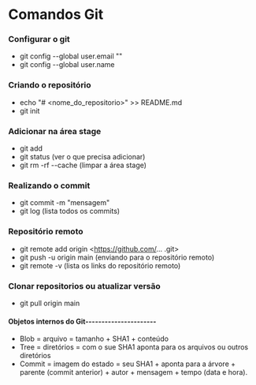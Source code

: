 # Comandos Git 

### Configurar o git
 - git config --global user.email "<email>"
 - git config --global user.name <nome>

### Criando o repositório
 - echo "# <nome_do_repositorio>" >> README.md
 - git init

### Adicionar na área stage
 - git add <file>
 - git status (ver o que precisa adicionar)
 - git rm <file> -rf --cache (limpar a área stage)

### Realizando o commit
 - git commit -m "mensagem"
 - git log (lista todos os commits)

### Repositório remoto
 - git remote add origin <https://github.com/... .git>
 - git push -u origin main (enviando para o repositório remoto)
 - git remote -v (lista os links do repositório remoto)

### Clonar repositorios ou atualizar versão
 - git pull origin main


#### Objetos internos do Git----------------------
 - Blob = arquivo = tamanho + SHA1 + conteúdo
 - Tree = diretórios = com o sue SHA1 aponta para os arquivos ou outros diretórios
 - Commit = imagem do estado = seu SHA1 + aponta para a árvore + parente (commit anterior) + autor + mensagem + tempo (data e hora).






